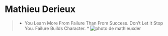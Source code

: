 # Mathieu Derieux
>* You Learn More From Failure Than From Success. Don’t Let It Stop You. Failure Builds Character. *
![photo de mathieuxder](https://cdn.discordapp.com/attachments/182947001221120000/847778337223999498/image0.jpg|width=100)
